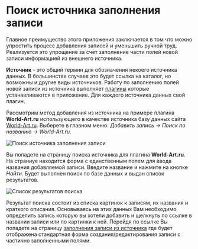 # Поиск источника заполнения записи

Главное преимущество этого приложения заключается в том что можно упростить процесс добавления записей и уменьшить
ручной труд. Реализуется это упрощение за счет заполнение части полей новой записи информацией из внешнего источника.

**Источник** - это общий термин для обозначения некоего источника данных. В большинстве случаев это будет ссылка на
каталог, но возможны и другие виды источников. Работу по заполнению полей новой записи из источника выполняет
[плагины](/ru/user/general/plugins.md) которые устанавливаются в приложение. Для каждого источника данных свой плагин.

Рассмотрим метод добавления из источника на примере плагина **World-Art.ru** использующего в качестве источника базу
данных сайта [World-Art.ru](http://world-art.ru). Выберете в главном меню: *Добавить запись -> Поиск по названию ->
World-Art.ru*.

![Поиск источника заполнения записи](https://raw.github.com/anime-db/anime-db-docs/master/images/ru/item/menu_add_from_search.jpg)

Вы попадете на страницу поиска источника для плагина **World-Art.ru**. На страниуе находится форма с единственным полем
для ввода названия добавляемой записи. Введите название и нажмите на кнопке *Найти*. Будет выполнен поиск по базе
данных и выдан список результатов.

![Список результатов поиска](https://raw.github.com/anime-db/anime-db-docs/master/images/ru/item/search_result.jpg)

Результат поиска состоит из списка картинок к записям, их названия и краткого описания. Основываясь на этих данных Вам
необходимо определить запись которую вы хотели добавить и щелкнуть по ссылке в названии записи или по картинки к ней.
Перейдя по ссылке Вы попадете на страницу [заполнения записи из источника](/ru/user/item/add/fill.md) где будет
отображена стандартная форма создания/редактирования записи с частично заполненными полями.